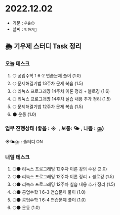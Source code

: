 # 2022.12.02

- 기분 : `우울😔`
- 날씨 : `빙하기🧊`

## 🌦️ 기우제 스터디 Task 정리

### 오늘 테스크

1. 🌕 공업수학 1 6-2 연습문제 풀이 (1.0)
2. 🌕 문제해결기법 13주차 문제 복습 (1.5)
3. 🌕 리눅스 프로그래밍 14주차 이론 정리 + 블로깅 (1.6)
4. 🌕 리눅스 프로그래밍 14주차 실습 내용 추가 정리 (1.5)
5. 🌕 문제해결기법 12주차 문제 복습 (1.5)
6. 🌑 운동 (1.0)

### 업무 진행상태 (좋음 : ☀  , 보통: 🌤 , 나쁨 : ⛈)

☀🌤⛈ : 술터디 ON

### 내일 테스크

1. 🌕🌑 리눅스 프로그래밍 12주차 이론 강의 수강 (2.0)
2. 🌕🌑 리눅스 프로그래밍 12주차 이론 정리 + 블로깅 (1.5)
3. 🌕🌑 리눅스 프로그래밍 12주차 실습 내용 추가 정리 (1.5)
4. 🌕🌑 공업수학 1 6-3 연습문제 풀이 (1.0)
5. 🌕🌑 공업수학 1 6-4 연습문제 풀이 (1.0)
6. 🌕🌑 운동 (1.0)
